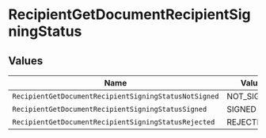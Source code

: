 # RecipientGetDocumentRecipientSigningStatus


## Values

| Name                                                  | Value                                                 |
| ----------------------------------------------------- | ----------------------------------------------------- |
| `RecipientGetDocumentRecipientSigningStatusNotSigned` | NOT_SIGNED                                            |
| `RecipientGetDocumentRecipientSigningStatusSigned`    | SIGNED                                                |
| `RecipientGetDocumentRecipientSigningStatusRejected`  | REJECTED                                              |
